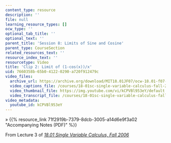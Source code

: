 ```yaml
---
content_type: resource
description: ''
file: null
learning_resource_types: []
ocw_type: ''
optional_tab_title: ''
optional_text: ''
parent_title: 'Session 8: Limits of Sine and Cosine'
parent_type: CourseSection
related_resources_text: ''
resource_index_text: ''
resourcetype: Video
title: 'Clip 2: Limit of (1-cos(x))/x'
uid: 7660358b-65b0-4122-0290-a720f912479c
video_files:
  archive_url: https://archive.org/download/MIT18.01JF07/ocw-18.01-f07-lec03_300k.mp4
  video_captions_file: /courses/18-01sc-single-variable-calculus-fall-2010/1ec3f1cd6fb5584d91c0020340915f51_kCPVBl953eY.vtt
  video_thumbnail_file: https://img.youtube.com/vi/kCPVBl953eY/default.jpg
  video_transcript_file: /courses/18-01sc-single-variable-calculus-fall-2010/3f901e83a75d7d41dc749da5791f2ff0_kCPVBl953eY.pdf
video_metadata:
  youtube_id: kCPVBl953eY
---
```


» {{% resource_link 71f2919b-7379-8dcb-3005-a14d6e9f3a02 "Accompanying Notes (PDF)" %}}

From Lecture 3 of [_18.01 Single Variable Calculus, Fall 2006_](/courses/18-01-single-variable-calculus-fall-2006/video_galleries/video-lectures)